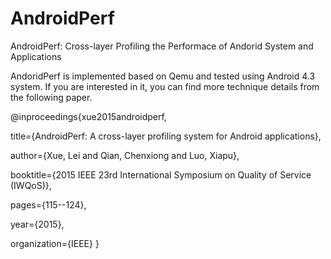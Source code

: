 # AndroidPerf
AndroidPerf: Cross-layer Profiling the Performace of Andorid System and Applications

AndoridPerf is implemented based on Qemu and tested using Android 4.3 system.
If you are interested in it, you can find more technique details from the following paper.

@inproceedings{xue2015androidperf,

  title={AndroidPerf: A cross-layer profiling system for Android applications},
  
  author={Xue, Lei and Qian, Chenxiong and Luo, Xiapu},
  
  booktitle={2015 IEEE 23rd International Symposium on Quality of Service (IWQoS)},
  
  pages={115--124},
  
  year={2015},
  
  organization={IEEE}
}
